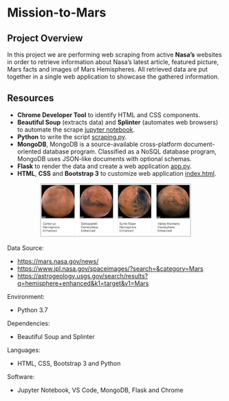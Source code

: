 # Mission-to-Mars

## Project Overview

In this project we are performing web scraping from active **Nasa’s** websites in order to retrieve information about Nasa’s latest article, featured picture, Mars facts and images of Mars Hemispheres. All retrieved data are put together in a single web application to showcase the gathered information.

## Resources 

- **Chrome Developer Tool** to identify HTML and CSS components.
- **Beautiful Soup** (extracts data) and **Splinter** (automates web browsers) to automate the scrape [jupyter notebook](Mission_to_Mars_Challenge.ipynb).
- **Python** to write the script [scraping.py](scraping.py).
- **MongoDB**, MongoDB is a source-available cross-platform document-oriented database program. Classified as a NoSQL database program, MongoDB uses JSON-like documents with optional schemas.
- **Flask** to render the data and create a web application [app.py](app.py).
- **HTML**, **CSS** and **Bootstrap 3** to customize web application [index.html](templates/index.html).

<p align="center">  
  
<img src="Images/Mars-hemisphere_thumb.png" width="70%" height="70%">
  
</p>


Data Source:
- https://mars.nasa.gov/news/
- https://www.jpl.nasa.gov/spaceimages/?search=&category=Mars
- https://astrogeology.usgs.gov/search/results?q=hemisphere+enhanced&k1=target&v1=Mars

Environment: 
- Python 3.7

Dependencies: 
- Beautiful Soup and Splinter 

Languages: 
- HTML, CSS, Bootstrap 3 and Python

Software: 
- Jupyter Notebook, VS Code, MongoDB, Flask and Chrome
